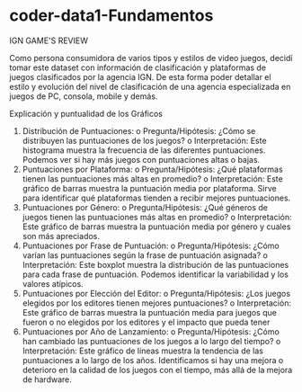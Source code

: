 # coder-data1-Fundamentos 

IGN GAME'S REVIEW

Como persona consumidora de varios tipos y estilos de video juegos, decidí tomar este dataset con información de clasificación y plataformas de juegos clasificados por la agencia IGN. De esta forma poder detallar el estilo y evolución del nivel de clasificación de una agencia especializada en juegos de PC, consola, mobile y demás.

Explicación y puntualidad de los Gráficos
  1.	Distribución de Puntuaciones:
    o	Pregunta/Hipótesis: ¿Cómo se distribuyen las puntuaciones de los juegos?
    o	Interpretación: Este histograma muestra la frecuencia de las diferentes puntuaciones. Podemos ver si hay más juegos con puntuaciones altas o bajas.
  3.	Puntuaciones por Plataforma:
    o	Pregunta/Hipótesis: ¿Qué plataformas tienen las puntuaciones más altas en promedio?
    o	Interpretación: Este gráfico de barras muestra la puntuación media por plataforma. Sirve para identificar qué plataformas tienden a recibir mejores puntuaciones.
  4.	Puntuaciones por Género:
    o	Pregunta/Hipótesis: ¿Qué géneros de juegos tienen las puntuaciones más altas en promedio?
    o	Interpretación: Este gráfico de barras muestra la puntuación media por género y cuales son más apreciados.
  5.	Puntuaciones por Frase de Puntuación:
    o	Pregunta/Hipótesis: ¿Cómo varían las puntuaciones según la frase de puntuación asignada?
    o	Interpretación: Este boxplot muestra la distribución de las puntuaciones para cada frase de puntuación. Podemos identificar la variabilidad y los valores atípicos.
  6.	Puntuaciones por Elección del Editor:
    o	Pregunta/Hipótesis: ¿Los juegos elegidos por los editores tienen mejores puntuaciones?
    o	Interpretación: Este gráfico de barras muestra la puntuación media para juegos que fueron o no elegidos por los editores y el impacto que pueda tener
  7.	Puntuaciones por Año de Lanzamiento:
    o	Pregunta/Hipótesis: ¿Cómo han cambiado las puntuaciones de los juegos a lo largo del tiempo?
    o	Interpretación: Este gráfico de líneas muestra la tendencia de las puntuaciones a lo largo de los años. Identificamos si hay una mejora o deterioro en la calidad de los juegos con el tiempo, más allá de la mejora de hardware.
